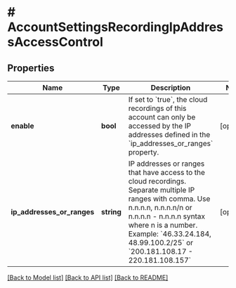 # # AccountSettingsRecordingIpAddressAccessControl

## Properties

Name | Type | Description | Notes
------------ | ------------- | ------------- | -------------
**enable** | **bool** | If set to &#x60;true&#x60;, the cloud recordings of this account can only be accessed by the IP addresses defined in the &#x60;ip_addresses_or_ranges&#x60; property. | [optional]
**ip_addresses_or_ranges** | **string** | IP addresses or ranges that have access to the cloud recordings. Separate multiple IP ranges with comma. Use n.n.n.n, n.n.n.n/n or n.n.n.n - n.n.n.n syntax where n is a number.  Example: &#x60;46.33.24.184, 48.99.100.2/25&#x60; or &#x60;200.181.108.17 - 220.181.108.157&#x60; | [optional]

[[Back to Model list]](../../README.md#models) [[Back to API list]](../../README.md#endpoints) [[Back to README]](../../README.md)
